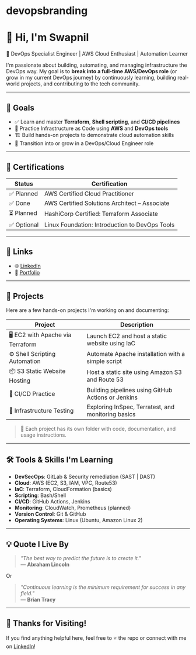 # devopsbranding
# 👋 Hi, I'm Swapnil

🚀 DevOps Specialist Engineer | AWS Cloud Enthusiast | Automation Learner

I'm passionate about building, automating, and managing infrastructure the DevOps way. My goal is to **break into a full-time AWS/DevOps role** (or grow in my current DevOps journey) by continuously learning, building real-world projects, and contributing to the tech community.

---

## 🎯 Goals

- ✅ Learn and master **Terraform**, **Shell scripting**, and **CI/CD pipelines**
- 🔧 Practice Infrastructure as Code using **AWS** and **DevOps tools**
- 🏗️ Build hands-on projects to demonstrate cloud automation skills
- 💼 Transition into or grow in a DevOps/Cloud Engineer role

---

## 📜 Certifications

| Status | Certification |
|--------|---------------|
| ✅ Planned | AWS Certified Cloud Practitioner |
| ✅ Done | AWS Certified Solutions Architect – Associate |
| ⏳ Planned | HashiCorp Certified: Terraform Associate |
| ✅ Optional | Linux Foundation: Introduction to DevOps Tools |

---

## 🔗 Links

- 🌐 [LinkedIn](https://www.linkedin.com/in/swapnil-bendekar-728a2a7/)
- 📁 [Portfolio](https://github.com/spbendekar123/devopsbranding)

---

## 📂 Projects

Here are a few hands-on projects I'm working on and documenting:

| Project | Description |
|--------|-------------|
| 🖥️ EC2 with Apache via Terraform | Launch EC2 and host a static website using IaC |
| ⚙️ Shell Scripting Automation | Automate Apache installation with a simple script |
| 📦 S3 Static Website Hosting | Host a static site using Amazon S3 and Route 53 |
| 🔁 CI/CD Practice | Building pipelines using GitHub Actions or Jenkins |
| 🧪 Infrastructure Testing | Exploring InSpec, Terratest, and monitoring basics |

> 🔧 Each project has its own folder with code, documentation, and usage instructions.

---

## 🛠️ Tools & Skills I'm Learning
- **DevSecOps**: GitLab & Security remediation (SAST | DAST)
- **Cloud**: AWS (EC2, S3, IAM, VPC, Route53)
- **IaC**: Terraform, CloudFormation (basics)
- **Scripting**: Bash/Shell
- **CI/CD**: GitHub Actions, Jenkins
- **Monitoring**: CloudWatch, Prometheus (planned)
- **Version Control**: Git & GitHub
- **Operating Systems**: Linux (Ubuntu, Amazon Linux 2)

---

## 💡 Quote I Live By

> *"The best way to predict the future is to create it."*  
> — **Abraham Lincoln**

Or

> *"Continuous learning is the minimum requirement for success in any field."*  
> — **Brian Tracy**

---

## 🙌 Thanks for Visiting!

If you find anything helpful here, feel free to ⭐️ the repo or connect with me on [LinkedIn](https://www.linkedin.com/in/swapnil-bendekar-728a2a7/)!

